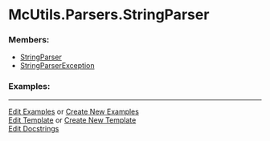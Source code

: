# <a id="McUtils.Parsers.StringParser">McUtils.Parsers.StringParser</a>
    


### Members:

  - [StringParser](StringParser/StringParser.md)
  - [StringParserException](StringParser/StringParserException.md)

### Examples:





___

[Edit Examples](https://github.com/McCoyGroup/McUtils/edit/edit/ci/examples/ci/docs/McUtils/Parsers/StringParser.md) or 
[Create New Examples](https://github.com/McCoyGroup/McUtils/new/edit/?filename=ci/examples/ci/docs/McUtils/Parsers/StringParser.md) <br/>
[Edit Template](https://github.com/McCoyGroup/McUtils/edit/edit/ci/docs/ci/docs/McUtils/Parsers/StringParser.md) or 
[Create New Template](https://github.com/McCoyGroup/McUtils/new/edit/?filename=ci/docs/templates/ci/docs/McUtils/Parsers/StringParser.md) <br/>
[Edit Docstrings](https://github.com/McCoyGroup/McUtils/edit/edit/McUtils/Parsers/StringParser/__init__.py?message=Update%20Docs)